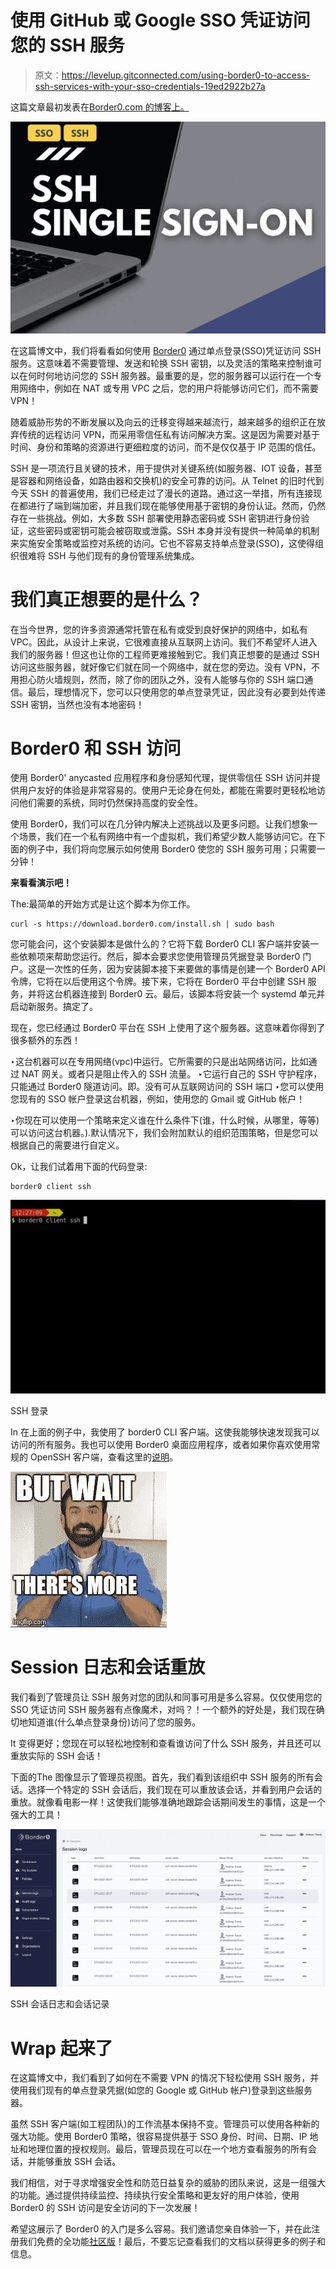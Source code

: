 # 使用 GitHub 或 Google SSO 凭证访问您的 SSH 服务

> 原文：<https://levelup.gitconnected.com/using-border0-to-access-ssh-services-with-your-sso-credentials-19ed2922b27a>

这篇文章最初发表在[Border0.com 的博客上。](https://www.border0.com/blogs/ssh-single-sign-on)

![](img/a8f6a14a8f0bf712e19eafff33b89684.png)

在这篇博文中，我们将看看如何使用 [Border0](https://border0.com) 通过单点登录(SSO)凭证访问 SSH 服务。这意味着不需要管理、发送和轮换 SSH 密钥，以及灵活的策略来控制谁可以在何时何地访问您的 SSH 服务器。最重要的是，您的服务器可以运行在一个专用网络中，例如在 NAT 或专用 VPC 之后，您的用户将能够访问它们，而不需要 VPN！

随着威胁形势的不断发展以及向云的迁移变得越来越流行，越来越多的组织正在放弃传统的远程访问 VPN，而采用零信任私有访问解决方案。这是因为需要对基于时间、身份和策略的资源进行更细粒度的访问，而不是仅仅基于 IP 范围的信任。‍

SSH 是一项流行且关键的技术，用于提供对关键系统(如服务器、IOT 设备，甚至是容器和网络设备，如路由器和交换机)的安全可靠的访问。从 Telnet 的旧时代到今天 SSH 的普遍使用，我们已经走过了漫长的道路。通过这一举措，所有连接现在都进行了端到端加密，并且我们现在能够使用基于密钥的身份认证。然而，仍然存在一些挑战。例如，大多数 SSH 部署使用静态密码或 SSH 密钥进行身份验证，这些密码或密钥可能会被窃取或泄露。SSH 本身并没有提供一种简单的机制来实施安全策略或监控对系统的访问。它也不容易支持单点登录(SSO)，这使得组织很难将 SSH 与他们现有的身份管理系统集成。‍

# 我们真正想要的是什么？

在当今世界，您的许多资源通常托管在私有或受到良好保护的网络中，如私有 VPC。因此，从设计上来说，它很难直接从互联网上访问。我们不希望坏人进入我们的服务器！但这也让你的工程师更难接触到它。我们真正想要的是通过 SSH 访问这些服务器，就好像它们就在同一个网络中，就在您的旁边。没有 VPN，不用担心防火墙规则，然而，除了你的团队之外，没有人能够与你的 SSH 端口通信。最后，理想情况下，您可以只使用您的单点登录凭证，因此没有必要到处传递 SSH 密钥，当然也没有本地密码！‍

# Border0 和 SSH 访问

使用 Border0' anycasted 应用程序和身份感知代理，提供零信任 SSH 访问并提供用户友好的体验是非常容易的。使用户无论身在何处，都能在需要时更轻松地访问他们需要的系统，同时仍然保持高度的安全性。‍

使用 Border0，我们可以在几分钟内解决上述挑战以及更多问题。让我们想象一个场景，我们在一个私有网络中有一个虚拟机，我们希望少数人能够访问它。在下面的例子中，我们将向您展示如何使用 Border0 使您的 SSH 服务可用；只需要一分钟！‍

**来看看演示吧！**

‍The:最简单的开始方式是让这个脚本为你工作。

```
curl -s https://download.border0.com/install.sh | sudo bash‍
```

您可能会问，这个安装脚本是做什么的？它将下载 Border0 CLI 客户端并安装一些依赖项来帮助您运行。然后，脚本会要求您使用管理员凭据登录 Border0 门户。这是一次性的任务，因为安装脚本接下来要做的事情是创建一个 Border0 API 令牌，它将在以后使用这个令牌。接下来，它将在 Border0 平台中创建 SSH 服务，并将这台机器连接到 Border0 云。最后，该脚本将安装一个 systemd 单元并启动新服务。搞定了。‍

现在，您已经通过 Border0 平台在 SSH 上使用了这个服务器。这意味着你得到了很多额外的东西！

‣这台机器可以在专用网络(vpc)中运行。它所需要的只是出站网络访问，比如通过 NAT 网关。或者只是阻止传入的 SSH 流量。
‣它运行自己的 SSH 守护程序，只能通过 Border0 隧道访问。即。没有可从互联网访问的 SSH 端口
‣您可以使用您现有的 SSO 帐户登录这台机器，例如，使用您的 Gmail 或 GitHub 帐户！

‣你现在可以使用一个策略来定义谁在什么条件下(谁，什么时候，从哪里，等等)可以访问这台机器。).默认情况下，我们会附加默认的组织范围策略，但是您可以根据自己的需要进行自定义。

‍Ok，让我们试着用下面的代码登录:

```
border0 client ssh‍
```

![](img/450cc01fec7fdb24b81c8ddf4bb11f8c.png)

SSH 登录

‍In 在上面的例子中，我使用了 border0 CLI 客户端。这使我能够快速发现我可以访问的所有服务。我也可以使用 Border0 桌面应用程序，或者如果你喜欢使用常规的 OpenSSH 客户端，查看这里的[说明](https://docs.border0.com/docs/securing-access-to-an-ssh-server#bonus---connecting-using-your-existing-openssh-client)。

![](img/8e759068ee6d423b15e432a7362693ff.png)

# ‍Session 日志和会话重放

我们看到了管理员让 SSH 服务对您的团队和同事可用是多么容易。仅仅使用您的 SSO 凭证访问 SSH 服务器有点像魔术，对吗？！一个额外的好处是，我们现在确切地知道谁(什么单点登录身份)访问了您的服务。

‍It 变得更好；您现在可以轻松地控制和查看谁访问了什么 SSH 服务，并且还可以重放实际的 SSH 会话！

下面的‍The 图像显示了管理员视图。首先，我们看到该组织中 SSH 服务的所有会话。选择一个特定的 SSH 会话后，我们现在可以重放该会话，并看到用户会话的重放。就像看电影一样！这使我们能够准确地跟踪会话期间发生的事情，这是一个强大的工具！‍

![](img/215f38e5aa6e22f453f5a351868f1fd2.png)

SSH 会话日志和会话记录

# ‍Wrap 起来了

在这篇博文中，我们看到了如何在不需要 VPN 的情况下轻松使用 SSH 服务，并使用我们现有的单点登录凭据(如您的 Google 或 GitHub 帐户)登录到这些服务器。‍

虽然 SSH 客户端(如工程团队)的工作流基本保持不变。管理员可以使用各种新的强大功能。使用 Border0 策略，很容易提供基于 SSO 身份、时间、日期、IP 地址和地理位置的授权规则。最后，管理员现在可以在一个地方查看服务的所有会话，并能够重放 SSH 会话。‍

我们相信，对于寻求增强安全性和防范日益复杂的威胁的团队来说，这是一组强大的功能。通过提供持续监控、持续执行安全策略和更友好的用户体验，使用 Border0 的 SSH 访问是安全访问的下一次发展！‍

希望这展示了 Border0 的入门是多么容易。我们邀请您亲自体验一下，并在此注册我们免费的全功能[社区版](https://portal.border0.com/register)！最后，不要忘记查看我们的文档以获得更多的例子和信息。